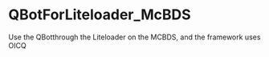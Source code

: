 # QBotForLiteloader_McBDS
Use the QBotthrough the Liteloader on the MCBDS, and the framework uses OICQ
